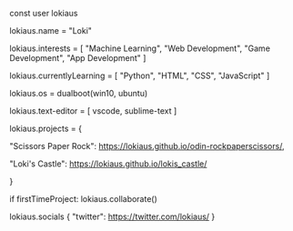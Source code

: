const user lokiaus

lokiaus.name = "Loki"

lokiaus.interests = [
  "Machine Learning",
  "Web Development",
  "Game Development",
  "App Development"
]


lokiaus.currentlyLearning = [
  "Python",
  "HTML",
  "CSS",
  "JavaScript"
]


lokiaus.os = dualboot(win10, ubuntu)


lokiaus.text-editor = [
  vscode,
  sublime-text
]


lokiaus.projects = {

  "Scissors Paper Rock": https://lokiaus.github.io/odin-rockpaperscissors/,

  "Loki's Castle": https://lokiaus.github.io/lokis_castle/

}


if firstTimeProject:
  lokiaus.collaborate()



lokiaus.socials {
  "twitter": https://twitter.com/lokiaus/
}

